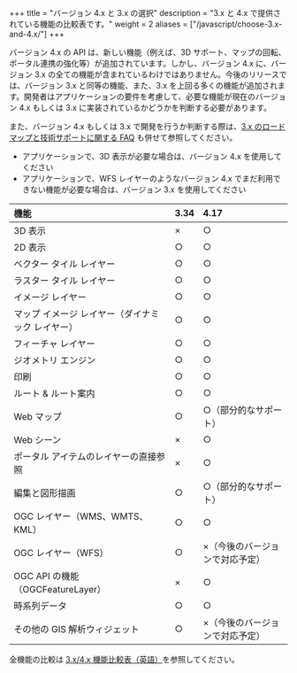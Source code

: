 +++
title = "バージョン 4.x と 3.x の選択"
description = "3.x と 4.x で提供されている機能の比較表です。"
weight = 2
aliases = ["/javascript/choose-3.x-and-4.x/"]
+++

バージョン 4.x の API は、新しい機能（例えば、3D サポート、マップの回転、ポータル連携の強化等）が追加されています。しかし、バージョン 4.x に、バージョン 3.x の全ての機能が含まれているわけではありません。今後のリリースでは、バージョン 3.x と同等の機能、また、3.x を上回る多くの機能が追加されます。開発者はアプリケーションの要件を考慮して、必要な機能が現在のバージョン 4.x もしくは 3.x に実装されているかどうかを判断する必要があります。

また、バージョン 4.x もしくは 3.x で開発を行うか判断する際は、[3.x のロードマップと技術サポートに関する FAQ](https://www.esrij.com/question/120581/) も併せて参照してください。

* アプリケーションで、3D 表示が必要な場合は、バージョン 4.x を使用してください
* アプリケーションで、WFS レイヤーのようなバージョン 4.x でまだ利用できない機能が必要な場合は、バージョン 3.x を使用してください

|機能|3.34|4.17|
|:--|:--|:--|
|3D 表示|×|○|
|2D 表示|○|○|
|ベクター タイル レイヤー|○|○|
|ラスター タイル レイヤー|○|○|
|イメージ レイヤー|○|○|
|マップ イメージ レイヤー（ダイナミック レイヤー）|○|○|
|フィーチャ レイヤー|○|○|
|ジオメトリ エンジン|○|○|
|印刷|○|○|
|ルート & ルート案内|○|○|
|Web マップ|○|○（部分的なサポート）|
|Web シーン|×|○|
|ポータル アイテムのレイヤーの直接参照|×|○|
|編集と図形描画|○|○（部分的なサポート）|
|OGC レイヤー（WMS、WMTS、KML）|○|○|
|OGC レイヤー（WFS）|○|×（今後のバージョンで対応予定）|
|OGC API の機能（OGCFeatureLayer）|×|○|
|時系列データ|○|○|
|その他の GIS 解析ウィジェット|○|×（今後のバージョンで対応予定）|

全機能の比較は [3.x/4.x 機能比較表（英語）](https://developers.arcgis.com/javascript/latest/guide/functionality-matrix/index.html)を参照してください。
